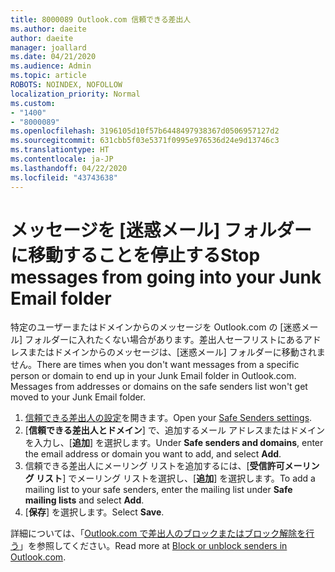 ```yaml
---
title: 8000089 Outlook.com 信頼できる差出人
ms.author: daeite
author: daeite
manager: joallard
ms.date: 04/21/2020
ms.audience: Admin
ms.topic: article
ROBOTS: NOINDEX, NOFOLLOW
localization_priority: Normal
ms.custom:
- "1400"
- "8000089"
ms.openlocfilehash: 3196105d10f57b6448497938367d0506957127d2
ms.sourcegitcommit: 631cbb5f03e5371f0995e976536d24e9d13746c3
ms.translationtype: HT
ms.contentlocale: ja-JP
ms.lasthandoff: 04/22/2020
ms.locfileid: "43743638"
---
```

# <a name="stop-messages-from-going-into-your-junk-email-folder"></a><span data-ttu-id="3faa8-102">メッセージを [迷惑メール] フォルダーに移動することを停止する</span><span class="sxs-lookup"><span data-stu-id="3faa8-102">Stop messages from going into your Junk Email folder</span></span>

<span data-ttu-id="3faa8-p101">特定のユーザーまたはドメインからのメッセージを Outlook.com の [迷惑メール] フォルダーに入れたくない場合があります。差出人セーフリストにあるアドレスまたはドメインからのメッセージは、[迷惑メール] フォルダーに移動されません。</span><span class="sxs-lookup"><span data-stu-id="3faa8-p101">There are times when you don't want messages from a specific person or domain to end up in your Junk Email folder in Outlook.com. Messages from addresses or domains on the safe senders list won't get moved to your Junk Email folder.</span></span>

1. <span data-ttu-id="3faa8-105">[信頼できる差出人の設定](https://go.microsoft.com/fwlink/?linkid=2035804)を開きます。</span><span class="sxs-lookup"><span data-stu-id="3faa8-105">Open your [Safe Senders settings](https://go.microsoft.com/fwlink/?linkid=2035804).</span></span>
2. <span data-ttu-id="3faa8-106">[**信頼できる差出人とドメイン**] で、追加するメール アドレスまたはドメインを入力し、[**追加**] を選択します。</span><span class="sxs-lookup"><span data-stu-id="3faa8-106">Under **Safe senders and domains**, enter the email address or domain you want to add, and select **Add**.</span></span>
3. <span data-ttu-id="3faa8-107">信頼できる差出人にメーリング リストを追加するには、[**受信許可メーリング リスト**] でメーリング リストを選択し、[**追加**] を選択します。</span><span class="sxs-lookup"><span data-stu-id="3faa8-107">To add a mailing list to your safe senders, enter the mailing list under **Safe mailing lists** and select **Add**.</span></span>
4. <span data-ttu-id="3faa8-108">[**保存**] を選択します。</span><span class="sxs-lookup"><span data-stu-id="3faa8-108">Select **Save**.</span></span>

<span data-ttu-id="3faa8-109">詳細については、「[Outlook.com で差出人のブロックまたはブロック解除を行う](https://support.office.com/article/afba1c94-77bb-4f50-8b85-057cf52f4d5e?wt.mc_id=Office_Outlook_com_Alchemy)」を参照してください。</span><span class="sxs-lookup"><span data-stu-id="3faa8-109">Read more at [Block or unblock senders in Outlook.com](https://support.office.com/article/afba1c94-77bb-4f50-8b85-057cf52f4d5e?wt.mc_id=Office_Outlook_com_Alchemy).</span></span>